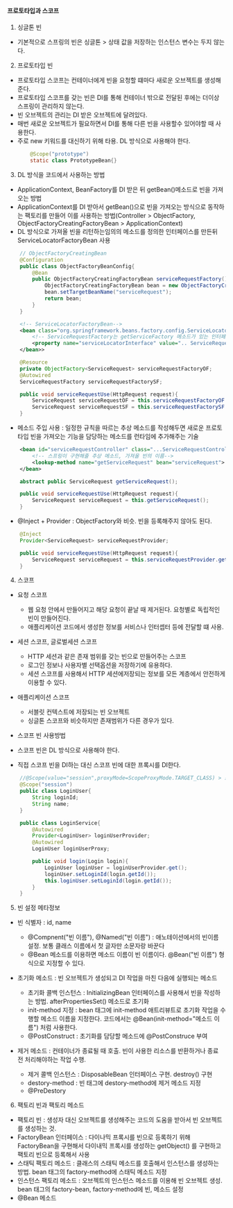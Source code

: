 
#### 프로토타입과 스코프

1. 싱글톤 빈
- 기본적으로 스프링의 빈은 싱글톤 > 상태 값을 저장하는 인스턴스 변수는 두지 않는다.

2. 프로토타입 빈
- 프로토타입 스코프는 컨테이너에게 빈을 요청할 떄마다 새로운 오브젝트를 생성해준다.
- 프로토타입 스코프를 갖는 빈은 DI를 통해 컨테이너 밖으로 전달된 후에는 더이상 스프링이 관리하지 않는다.
- 빈 오브젝트의 관리는 DI 받은 오브젝트에 달려있다.
- 매번 새로운 오브젝트가 필요하면서 DI를 통해 다른 빈을 사용할수 있어야할 때 사용한다.
- 주로 new 키워드를 대신하기 위해 타용. DL 방식으로 사용해야 한다.
    ```java
        @Scope("prototype")
        static class PrototypeBean{}
    ```

3. DL 방식을 코드에서 사용하는 방법
- ApplicationContext, BeanFactory를 DI 받은 뒤 getBean()메소드로 빈을 가져오는 방법
- ApplicationContext를 DI 받아서 getBean()으로 빈을 가져오는 방식으로 동작하는 팩토리를 만들어 이를 사용하는 방법(Controller > ObjectFactory, ObjectFactoryCreatingFactoryBean > ApplicationContext)
- DL 방식으로 가져올 빈을 리턴하는임의의 메소드를 정의한 인터페이스를 만든뒤 ServiceLocatorFactoryBean 사용

```java
    // ObjectFactoryCreatingBean
    @Configuration
    public class ObjectFactoryBeanConfig{
        @Bean
        public ObjectFactoryCreatingFactoryBean serviceRequestFactory(){
            ObjectFactoryCreatingFactoryBean bean = new ObjectFactoryCreatingFactoryBean();
            bean.setTargetBeanName("serviceRequest");
            return bean;
        }
    }
```

``` xml
    <!-- ServiceLocatorFactoryBean-->
    <bean class="org.springframework.beans.factory.config.ServiceLocatorFactoryBean">
        <!-- ServiceRequestFactory는 getServiceFactory 메소드가 있는 인터페이스-->
        <property name="serviceLocatorInterface" value=".. ServiceRequestFactory"/>
    </bean>>
```

``` java
    @Resource
    private ObjectFactory<ServiceRequest> serviceRequestFactoryOF;
    @Autowired
    ServiceRequestFactory serviceRequestFactorySF;

    public void serviceRequestUse(HttpRequest request){
        ServiceRequest serviceRequestOF = this.serviceRequestFactoryOF.getObject();
        ServiceRequest serviceRequestSF = this.serviceRequestFactorySF.getServiceFactory();
    }
```

- 메소드 주입 사용 : 일정한 규칙을 따르는 추상 메소드를 작성해두면 새로운 프로토타입 빈을 가져오는 기능을 담당하는 메소드를 런타임에 추가해주는 기술

``` xml
    <bean id="serviceRequestController" class="...ServiceRequestController">
        <!-- 스프링이 구현해줄 추상 메소드, 가져올 빈의 이름-->
        <lookup-method name="getServiceRequest" bean="serviceRequest">
    </bean>
```

``` java
    abstract public ServiceRequest getServiceRequest();

    public void serviceRequestUse(HttpRequest request){
        ServiceRequest serviceRequest = this.getServiceRequest();
    }
```
- @Inject + Provider<T> : ObjectFactory와 비슷. 빈을 등록해주지 않아도 된다.

``` java
    @Inject
    Provider<ServiceRequest> serviceRequestProvider;

    public void serviceRequestUse(HttpRequest request){
        ServiceRequest serviceRequest = this.serviceRequestProvider.get();
    }
```

4. 스코프
- 요청 스코프 
    - 웹 요청 안에서 만들어지고 해당 요청이 끝날 때 제거된다. 요청별로 독립적인 빈이 만들어진다.
    - 애플리케이션 코드에서 생성한 정보를 서비스나 인터셉터 등에 전달할 떄 사용.

- 세션 스코프, 글로벌세션 스코프
    - HTTP 세션과 같은 존재 범위를 갖는 빈으로 만들어주는 스코프
    - 로그인 정보나 사용자별 선택옵션을 저장하기에 유용하다.
    - 세션 스코프를 사용해서 HTTP 세션에저장되는 정보를 모든 계층에서 안전하게 이용할 수 있다.

- 애플리케이션 스코프
    - 서블릿 컨텍스트에 저장되는 빈 오브젝트
    - 싱글톤 스코프와 비슷하지만 존재범위가 다른 경우가 있다.

- 스코프 빈 사용방법
- 스코프 빈은 DL 방식으로 사용해야 한다.
- 직접 스코프 빈을 DI하는 대신 스코프 빈에 대한 프록시를 DI한다.

```java
    //@Scope(value="session",proxyMode=ScopeProxyMode.TARGET_CLASS) > 프록시를 이용해 DI
    @Scope("session")
    public class LoginUser{
        String loginId;
        String name;
    }

    public class LoginService{
        @Autowired
        Provider<LoginUser> loginUserProvider;
        @Autowired
        LoginUser loginUserProxy;

        public void login(Login login){
            LoginUser loginUser = loginUserProvider.get();
            loginUser.setLoginId(login.getId());
            this.loginUser.setLoginId(login.getId());
        }
    }
```

5. 빈 설정 메타정보

- 빈 식별자 : id, name
    - @Compnent("빈 이름"), @Named("빈 이름") : 애노테이션에서의 빈이름 설정. 보통 클래스 이름에서 첫 글자만 소문자랑 바꾼다 
    - @Bean 메소드를 이용하면 메소드 이름이 빈 이름이다. @Bean("빈 이름") 형식으로 지정할 수 있다.

- 초기화 메소드 : 빈 오브젝트가 생성되고 DI 작업을 마친 다음에 실행되는 메소드
    - 초기화 콜백 인스턴스 : InitializingBean 인터페이스를 사용해서 빈을 작성하는 방법. afterPropertiesSet() 메소드로 초기화
    - init-method 지정 : bean 태그에 init-method 애트리뷰트로 초기화 작업을 수행할 메소드 이름을 지정한다. 코드에서는 @Bean(init-method="메소드 이름") 처럼 사용한다.
    - @PostConstruct : 초기화를 담당할 메소드에 @PostConstruce 부여

- 제거 메소드 : 컨테이너가 종료될 때 호출. 빈이 사용한 리소스를 반환하거나 종료 전 처리해야하는 작업 수행.
    - 제거 콜백 인스턴스 : DisposableBean 인터페이스 구현. destroy() 구현
    - destory-method : 빈 태그에 destory-method에 제거 메소드 지정
    - @PreDestory

6. 팩토리 빈과 팩토리 메소드
- 팩토리 빈 : 생성자 대신 오브젝트를 생성해주는 코드의 도움을 받아서 빈 오브젝트를 생성하는 것. 
- FactoryBean 인터페이스 : 다이나믹 프록시를 빈으로 등록하기 위해 FactoryBean을 구현해서 다이내믹 프록시를 생성하는 getObject() 를 구현하고 팩토리 빈으로 등록해서 사용
- 스태틱 팩토리 메소드 : 클래스의 스태틱 메소드를 호출해서 인스턴스를 생성하는 방법. bean 태그의 factory-method에 스태틱 메소드 지정
- 인스턴스 팩토리 메소드 : 오브젝트의 인스턴스 메소드를 이용해 빈 오브젝트 생성. bean 태그의 factory-bean, factory-method에 빈, 메소드 설정
- @Bean 메소드
